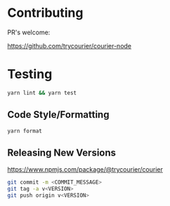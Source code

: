 # Contributing

PR's welcome:

https://github.com/trycourier/courier-node

# Testing

```bash
yarn lint && yarn test
```

## Code Style/Formatting

```bash
yarn format
```

## Releasing New Versions

https://www.npmjs.com/package/@trycourier/courier

```bash
git commit -m <COMMIT_MESSAGE>
git tag -a v<VERSION>
git push origin v<VERSION>
```
